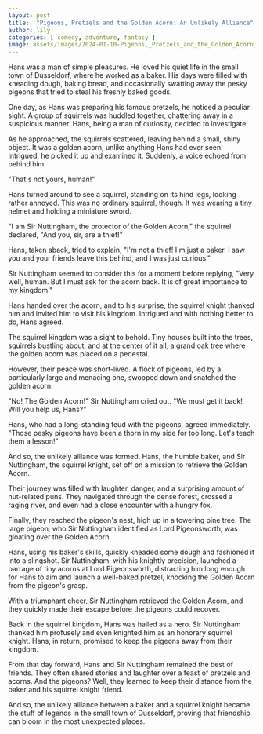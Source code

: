 ```yaml
---
layout: post
title:  "Pigeons, Pretzels and the Golden Acorn: An Unlikely Alliance"
author: lily
categories: [ comedy, adventure, fantasy ]
image: assets/images/2024-01-10-Pigeons,_Pretzels_and_the_Golden_Acorn_An_Unlikely_Alliance.png
---
```


Hans was a man of simple pleasures. He loved his quiet life in the small town of Dusseldorf, where he worked as a baker. His days were filled with kneading dough, baking bread, and occasionally swatting away the pesky pigeons that tried to steal his freshly baked goods.

One day, as Hans was preparing his famous pretzels, he noticed a peculiar sight. A group of squirrels was huddled together, chattering away in a suspicious manner. Hans, being a man of curiosity, decided to investigate.

As he approached, the squirrels scattered, leaving behind a small, shiny object. It was a golden acorn, unlike anything Hans had ever seen. Intrigued, he picked it up and examined it. Suddenly, a voice echoed from behind him.

"That's not yours, human!"

Hans turned around to see a squirrel, standing on its hind legs, looking rather annoyed. This was no ordinary squirrel, though. It was wearing a tiny helmet and holding a miniature sword.

"I am Sir Nuttingham, the protector of the Golden Acorn," the squirrel declared, "And you, sir, are a thief!"

Hans, taken aback, tried to explain, "I'm not a thief! I'm just a baker. I saw you and your friends leave this behind, and I was just curious."

Sir Nuttingham seemed to consider this for a moment before replying, "Very well, human. But I must ask for the acorn back. It is of great importance to my kingdom."

Hans handed over the acorn, and to his surprise, the squirrel knight thanked him and invited him to visit his kingdom. Intrigued and with nothing better to do, Hans agreed.

The squirrel kingdom was a sight to behold. Tiny houses built into the trees, squirrels bustling about, and at the center of it all, a grand oak tree where the golden acorn was placed on a pedestal.

However, their peace was short-lived. A flock of pigeons, led by a particularly large and menacing one, swooped down and snatched the golden acorn.

"No! The Golden Acorn!" Sir Nuttingham cried out. "We must get it back! Will you help us, Hans?"

Hans, who had a long-standing feud with the pigeons, agreed immediately. "Those pesky pigeons have been a thorn in my side for too long. Let's teach them a lesson!"

And so, the unlikely alliance was formed. Hans, the humble baker, and Sir Nuttingham, the squirrel knight, set off on a mission to retrieve the Golden Acorn.

Their journey was filled with laughter, danger, and a surprising amount of nut-related puns. They navigated through the dense forest, crossed a raging river, and even had a close encounter with a hungry fox.

Finally, they reached the pigeon's nest, high up in a towering pine tree. The large pigeon, who Sir Nuttingham identified as Lord Pigeonsworth, was gloating over the Golden Acorn.

Hans, using his baker's skills, quickly kneaded some dough and fashioned it into a slingshot. Sir Nuttingham, with his knightly precision, launched a barrage of tiny acorns at Lord Pigeonsworth, distracting him long enough for Hans to aim and launch a well-baked pretzel, knocking the Golden Acorn from the pigeon's grasp.

With a triumphant cheer, Sir Nuttingham retrieved the Golden Acorn, and they quickly made their escape before the pigeons could recover.

Back in the squirrel kingdom, Hans was hailed as a hero. Sir Nuttingham thanked him profusely and even knighted him as an honorary squirrel knight. Hans, in return, promised to keep the pigeons away from their kingdom.

From that day forward, Hans and Sir Nuttingham remained the best of friends. They often shared stories and laughter over a feast of pretzels and acorns. And the pigeons? Well, they learned to keep their distance from the baker and his squirrel knight friend.

And so, the unlikely alliance between a baker and a squirrel knight became the stuff of legends in the small town of Dusseldorf, proving that friendship can bloom in the most unexpected places.
